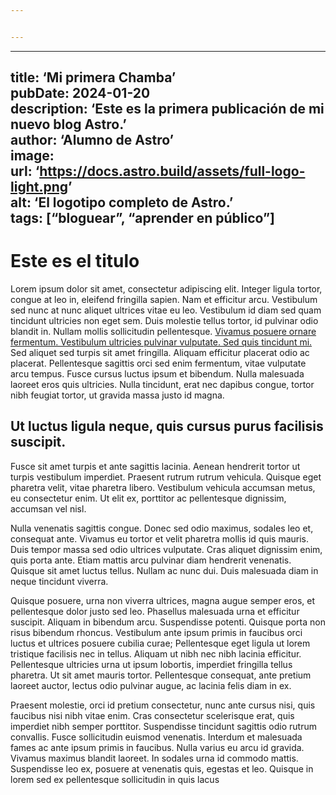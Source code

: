 ```yaml
---


---
```


<hr>
<h2 id="title-mi-primera-chambapubdate-2024-01-20description-este-es-la-primera-publicación-de-mi-nuevo-blog-astro.author-alumno-de-astroimageurl-httpsdocs.astro.buildassetsfull-logo-light.pngalt-el-logotipo-completo-de-astro.tags-bloguear-aprender-en-público">title: ‘Mi primera Chamba’<br>
pubDate: 2024-01-20<br>
description: ‘Este es la primera publicación de mi nuevo blog Astro.’<br>
author: ‘Alumno de Astro’<br>
image:<br>
url: ‘<a href="https://docs.astro.build/assets/full-logo-light.png">https://docs.astro.build/assets/full-logo-light.png</a>’<br>
alt: ‘El logotipo completo de Astro.’<br>
tags: [“bloguear”, “aprender en público”]</h2>
<h1 id="este-es-el-titulo">Este es el titulo</h1>
<p>Lorem ipsum dolor sit amet, consectetur adipiscing elit. Integer ligula tortor, congue at leo in, eleifend fringilla sapien. Nam et efficitur arcu. Vestibulum sed nunc at nunc aliquet ultrices vitae eu leo. Vestibulum id diam sed quam tincidunt ultricies non eget sem. Duis molestie tellus tortor, id pulvinar odio blandit in. Nullam mollis sollicitudin pellentesque. <a href="lbdtw.com.ar">Vivamus posuere ornare fermentum. Vestibulum ultricies pulvinar vulputate. Sed quis tincidunt mi.</a> Sed aliquet sed turpis sit amet fringilla. Aliquam efficitur placerat odio ac placerat. Pellentesque sagittis orci sed enim fermentum, vitae vulputate arcu tempus. Fusce cursus luctus ipsum et bibendum. Nulla malesuada laoreet eros quis ultricies. Nulla tincidunt, erat nec dapibus congue, tortor nibh feugiat tortor, ut gravida massa justo id magna.</p>
<h2 id="ut-luctus-ligula-neque-quis-cursus-purus-facilisis-suscipit.">Ut luctus ligula neque, quis cursus purus facilisis suscipit.</h2>
<p>Fusce sit amet turpis et ante sagittis lacinia. Aenean hendrerit tortor ut turpis vestibulum imperdiet. Praesent rutrum rutrum vehicula. Quisque eget pharetra velit, vitae pharetra libero. Vestibulum vehicula accumsan metus, eu consectetur enim. Ut elit ex, porttitor ac pellentesque dignissim, accumsan vel nisl.</p>
<p>Nulla venenatis sagittis congue. Donec sed odio maximus, sodales leo et, consequat ante. Vivamus eu tortor et velit pharetra mollis id quis mauris. Duis tempor massa sed odio ultrices vulputate. Cras aliquet dignissim enim, quis porta ante. Etiam mattis arcu pulvinar diam hendrerit venenatis. Quisque sit amet luctus tellus. Nullam ac nunc dui. Duis malesuada diam in neque tincidunt viverra.</p>
<p>Quisque posuere, urna non viverra ultrices, magna augue semper eros, et pellentesque dolor justo sed leo. Phasellus malesuada urna et efficitur suscipit. Aliquam in bibendum arcu. Suspendisse potenti. Quisque porta non risus bibendum rhoncus. Vestibulum ante ipsum primis in faucibus orci luctus et ultrices posuere cubilia curae; Pellentesque eget ligula ut lorem tristique facilisis nec in tellus. Aliquam ut nibh nec nibh lacinia efficitur. Pellentesque ultricies urna ut ipsum lobortis, imperdiet fringilla tellus pharetra. Ut sit amet mauris tortor. Pellentesque consequat, ante pretium laoreet auctor, lectus odio pulvinar augue, ac lacinia felis diam in ex.</p>
<p>Praesent molestie, orci id pretium consectetur, nunc ante cursus nisi, quis faucibus nisi nibh vitae enim. Cras consectetur scelerisque erat, quis imperdiet nibh semper porttitor. Suspendisse tincidunt sagittis odio rutrum convallis. Fusce sollicitudin euismod venenatis. Interdum et malesuada fames ac ante ipsum primis in faucibus. Nulla varius eu arcu id gravida. Vivamus maximus blandit laoreet. In sodales urna id commodo mattis. Suspendisse leo ex, posuere at venenatis quis, egestas et leo. Quisque in lorem sed ex pellentesque sollicitudin in quis lacus</p>

